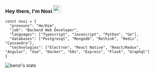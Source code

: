 ### Hey there, I'm Noxi <img src="https://i.imgur.com/zaAmapb.png" width="25">
```
const noxi = {
  "pronouns": "He/Him",
  "job": "Backend Web Developer",
  "languages": ["Typescript", "Javascript", "Python", "Go"],
  "databases": ["Postgresql", "Mongodb", "Rethink", "Redis", "Cassandra"],
  "technologies": ["Electron", "React Native", "React/Redux", "Angular", "Vue", "Docker", "k8s", "Express", "Flask", "Graphql"]
}
```

![benzi's stats](https://github-readme-stats.vercel.app/api?username=benzigeek&theme=chartreuse-dark&show_icons=true)

